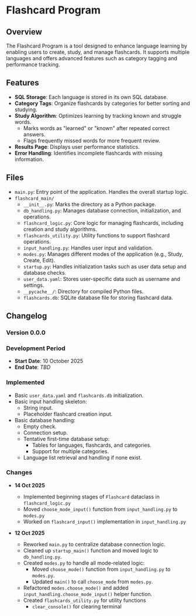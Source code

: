 # Flashcard Program

## Overview

The Flashcard Program is a tool designed to enhance language learning by enabling users to create, study, and manage flashcards. It supports multiple languages and offers advanced features such as category tagging and performance tracking.

## Features

- **SQL Storage**: Each language is stored in its own SQL database.
- **Category Tags**: Organize flashcards by categories for better sorting and studying.
- **Study Algorithm**: Optimizes learning by tracking known and struggle words.
  - Marks words as "learned" or "known" after repeated correct answers.
  - Flags frequently missed words for more frequent review.
- **Results Page**: Displays user performance statistics.
- **Error Handling**: Identifies incomplete flashcards with missing information.

## Files

- `main.py`: Entry point of the application. Handles the overall startup logic.
- `flashcard_main/`
  - `__init__.py`: Marks the directory as a Python package.
  - `db_handling.py`: Manages database connection, initialization, and operations.
  - `flashcard_logic.py`: Core logic for managing flashcards, including creation and study algorithms.
  - `flashcards_utility.py`: Utility functions to support flashcard operations.
  - `input_handling.py`: Handles user input and validation.
  - `modes.py`: Manages different modes of the application (e.g., Study, Create, Edit).
  - `startup.py`: Handles initialization tasks such as user data setup and database checks.
  - `user_data.yaml`: Stores user-specific data such as username and settings.
  - `__pycache__/`: Directory for compiled Python files.
  - `flashcards.db`: SQLite database file for storing flashcard data.

## Changelog

### Version 0.0.0

### Development Period

- **Start Date**: 10 October 2025
- **End Date**: _TBD_

### Implemented

- Basic `user_data.yaml` and `flashcards.db` initialization.
- Basic input handling skeleton:
  - String input.
  - Placeholder flashcard creation input.
- Basic database handling:
  - Empty check.
  - Connection setup.
  - Tentative first-time database setup:
    - Tables for languages, flashcards, and categories.
    - Support for multiple categories.
  - Language list retrieval and handling if none exist.

### Changes

- **14 Oct 2025**
  - Implemented beginning stages of `Flashcard` dataclass in `flashcard_logic.py`
  - Moved `choose_mode_input()` function from `input_handling.py` to `modes.py`
  - Worked on `flashcard_input()` implementation in `input_handling.py`

- **12 Oct 2025**
  - Reworked `main.py` to centralize database connection logic.
  - Cleaned up `startup_main()` function and moved logic to `db_handling.py`.
  - Created `modes.py` to handle all mode-related logic:
    - Moved `choose_mode()` function from `input_handling.py` to `modes.py`.
    - Updated `main()` to call `choose_mode` from `modes.py`.
  - Refactored `modes.choose_mode()` and added `input_handling.choose_mode_input()` helper function.
  - Created `flashcards_utility.py` for utility functions
    - `clear_console()` for clearing terminal
